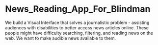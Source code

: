 News_Reading_App_For_Blindman
=============================

We build a Visual Interface that solves a journalistic problem - assisting audiences with disabilities to better access news articles online. These people might have difficulty searching, filtering, and reading news on the web. We want to make audible news available to them. 